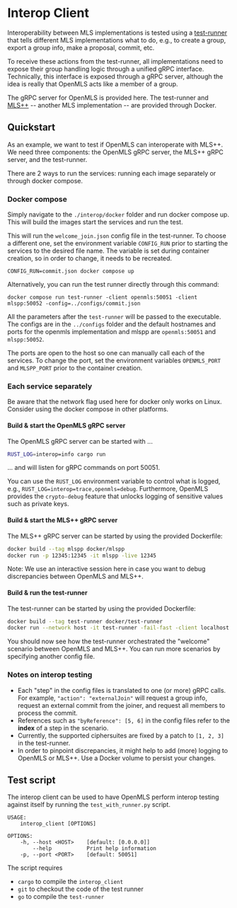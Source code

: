 # Interop Client

Interoperability between MLS implementations is tested using a [test-runner] that tells different MLS
implementations what to do, e.g., to create a group, export a group info, make a proposal, commit, etc.

To receive these actions from the test-runner, all implementations need to expose their group handling logic through
a unified gRPC interface. Technically, this interface is exposed through a gRPC server, although the idea is really that
OpenMLS acts like a member of a group.

The gRPC server for OpenMLS is provided here. The test-runner and [MLS++] -- another MLS implementation -- are provided
through Docker.

## Quickstart

As an example, we want to test if OpenMLS can interoperate with MLS++.
We need three components: the OpenMLS gRPC server, the MLS++ gRPC server, and the test-runner.

There are 2 ways to run the services: running each image separately or through docker compose.

### Docker compose

Simply navigate to the `./interop/docker` folder and run docker compose up. This will build the images start the services and run the test.

This will run the `welcome_join.json` config file in the test-runner. To choose a different one, set the environment variable `CONFIG_RUN` prior to starting the services to the desired file name. The variable is set during container creation, so in order to change, it needs to be recreated.

```
CONFIG_RUN=commit.json docker compose up
```

Alternatively, you can run the test runner directly through this command:

```
docker compose run test-runner -client openmls:50051 -client mlspp:50052 -config=../configs/commit.json
```

All the parameters after the `test-runner` will be passed to the executable. The configs are in the `../configs` folder and the default hostnames and ports for the openmls implementation and mlspp are `openmls:50051` and `mlspp:50052`.

The ports are open to the host so one can manually call each of the services. To change the port, set the environment variables `OPENMLS_PORT` and `MLSPP_PORT` prior to the container creation.

### Each service separately

Be aware that the network flag used here for docker only works on Linux. Consider using the docker compose in other platforms.

#### Build & start the OpenMLS gRPC server

The OpenMLS gRPC server can be started with ...

```sh
RUST_LOG=interop=info cargo run
```

... and will listen for gRPC commands on port 50051.

You can use the `RUST_LOG` environment variable to control what is logged, e.g., `RUST_LOG=interop=trace,openmls=debug`.
Furthermore, OpenMLS provides the `crypto-debug` feature that unlocks logging of sensitive values such as private keys.

#### Build & start the MLS++ gRPC server

The MLS++ gRPC server can be started by using the provided Dockerfile:

```sh
docker build --tag mlspp docker/mlspp
docker run -p 12345:12345 -it mlspp -live 12345
```

Note: We use an interactive session here in case you want to debug discrepancies between OpenMLS and MLS++.

#### Build & run the test-runner

The test-runner can be started by using the provided Dockerfile:

```sh
docker build --tag test-runner docker/test-runner
docker run --network host -it test-runner -fail-fast -client localhost:50051 -client localhost:12345 -config=../configs/welcome_join.json
```

You should now see how the test-runner orchestrated the "welcome" scenario between OpenMLS and MLS++. You can run more scenarios by specifying another config file.

### Notes on interop testing

- Each "step" in the config files is translated to one (or more) gRPC calls. For example, `"action": "externalJoin"` will request a group info, request an external commit from the joiner, and request all members to process the commit.
- References such as `"byReference": [5, 6]` in the config files refer to the **index** of a step in the scenario.
- Currently, the supported ciphersuites are fixed by a patch to `[1, 2, 3]` in the test-runner.
- In order to pinpoint discrepancies, it might help to add (more) logging to OpenMLS or MLS++. Use a Docker volume to persist your changes.

## Test script

The interop client can be used to have OpenMLS perform interop testing against
itself by running the `test_with_runner.py` script.

```
USAGE:
    interop_client [OPTIONS]

OPTIONS:
    -h, --host <HOST>    [default: [0.0.0.0]]
        --help           Print help information
    -p, --port <PORT>    [default: 50051]
```

The script requires

- `cargo` to compile the `interop_client`
- `git` to checkout the code of the test runner
- `go` to compile the `test-runner`

[test-runner]: https://github.com/mlswg/mls-implementations/tree/main/interop/test-runner
[MLS++]: https://github.com/cisco/mlspp
